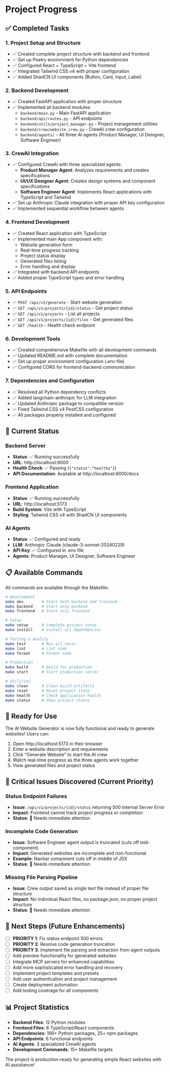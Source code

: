 # Project Progress

## ✅ Completed Tasks

### 1. Project Setup and Structure

- ✅ Created complete project structure with backend and frontend
- ✅ Set up Poetry environment for Python dependencies
- ✅ Configured React + TypeScript + Vite frontend
- ✅ Integrated Tailwind CSS v4 with proper configuration
- ✅ Added ShadCN UI components (Button, Card, Input, Label)

### 2. Backend Development

- ✅ Created FastAPI application with proper structure
- ✅ Implemented all backend modules:
  - `backend/main.py` - Main FastAPI application
  - `backend/api/routes.py` - API endpoints
  - `backend/utils/project_manager.py` - Project management utilities
  - `backend/crew/website_crew.py` - CrewAI crew configuration
  - `backend/agents/` - All three AI agents (Product Manager, UI Designer, Software Engineer)

### 3. CrewAI Integration

- ✅ Configured CrewAI with three specialized agents:
  - **Product Manager Agent**: Analyzes requirements and creates specifications
  - **UI/UX Designer Agent**: Creates design systems and component specifications
  - **Software Engineer Agent**: Implements React applications with TypeScript and Tailwind
- ✅ Set up Anthropic Claude integration with proper API key configuration
- ✅ Implemented sequential workflow between agents

### 4. Frontend Development

- ✅ Created React application with TypeScript
- ✅ Implemented main App component with:
  - Website generation form
  - Real-time progress tracking
  - Project status display
  - Generated files listing
  - Error handling and display
- ✅ Integrated with backend API endpoints
- ✅ Added proper TypeScript types and error handling

### 5. API Endpoints

- ✅ `POST /api/v1/generate` - Start website generation
- ✅ `GET /api/v1/projects/{id}/status` - Get project status
- ✅ `GET /api/v1/projects` - List all projects
- ✅ `GET /api/v1/projects/{id}/files` - Get generated files
- ✅ `GET /health` - Health check endpoint

### 6. Development Tools

- ✅ Created comprehensive Makefile with all development commands
- ✅ Updated README.md with complete documentation
- ✅ Set up proper environment configuration (.env file)
- ✅ Configured CORS for frontend-backend communication

### 7. Dependencies and Configuration

- ✅ Resolved all Python dependency conflicts
- ✅ Added langchain-anthropic for LLM integration
- ✅ Updated Anthropic package to compatible version
- ✅ Fixed Tailwind CSS v4 PostCSS configuration
- ✅ All packages properly installed and configured

## 🚀 Current Status

### Backend Server

- **Status**: ✅ Running successfully
- **URL**: http://localhost:8000
- **Health Check**: ✅ Passing (`{"status":"healthy"}`)
- **API Documentation**: Available at http://localhost:8000/docs

### Frontend Application

- **Status**: ✅ Running successfully
- **URL**: http://localhost:5173
- **Build System**: Vite with TypeScript
- **Styling**: Tailwind CSS v4 with ShadCN UI components

### AI Agents

- **Status**: ✅ Configured and ready
- **LLM**: Anthropic Claude (claude-3-sonnet-20240229)
- **API Key**: ✅ Configured in .env file
- **Agents**: Product Manager, UI Designer, Software Engineer

## 📋 Available Commands

All commands are available through the Makefile:

```bash
# Development
make dev        # Start both backend and frontend
make backend    # Start only backend
make frontend   # Start only frontend

# Setup
make setup      # Complete project setup
make install    # Install all dependencies

# Testing & Quality
make test       # Run all tests
make lint       # Lint code
make format     # Format code

# Production
make build      # Build for production
make start      # Start production server

# Utilities
make clean      # Clean build artifacts
make reset      # Reset project state
make health     # Check application health
make status     # Show project status
```

## 🎯 Ready for Use

The AI Website Generator is now fully functional and ready to generate websites! Users can:

1. Open http://localhost:5173 in their browser
2. Enter a website description and requirements
3. Click "Generate Website" to start the AI crew
4. Watch real-time progress as the three agents work together
5. View generated files and project status

## 🔧 Critical Issues Discovered (Current Priority)

### Status Endpoint Failures

- **Issue**: `/api/v1/projects/{id}/status` returning 500 Internal Server Error
- **Impact**: Frontend cannot track project progress or completion
- **Status**: 🔴 Needs immediate attention

### Incomplete Code Generation

- **Issue**: Software Engineer agent output is truncated (cuts off mid-component)
- **Impact**: Generated websites are incomplete and non-functional
- **Example**: Navbar component cuts off in middle of JSX
- **Status**: 🔴 Needs immediate attention

### Missing File Parsing Pipeline

- **Issue**: Crew output saved as single text file instead of proper file structure
- **Impact**: No individual React files, no package.json, no proper project structure
- **Status**: 🔴 Needs immediate attention

## 🔄 Next Steps (Future Enhancements)

- [ ] **PRIORITY 1**: Fix status endpoint 500 errors
- [ ] **PRIORITY 2**: Resolve code generation truncation
- [ ] **PRIORITY 3**: Implement file parsing and extraction from agent outputs
- [ ] Add preview functionality for generated websites
- [ ] Integrate MCP servers for enhanced capabilities
- [ ] Add more sophisticated error handling and recovery
- [ ] Implement project templates and presets
- [ ] Add user authentication and project management
- [ ] Create deployment automation
- [ ] Add testing coverage for all components

## 📊 Project Statistics

- **Backend Files**: 12 Python modules
- **Frontend Files**: 8 TypeScript/React components
- **Dependencies**: 166+ Python packages, 25+ npm packages
- **API Endpoints**: 6 functional endpoints
- **AI Agents**: 3 specialized CrewAI agents
- **Development Commands**: 15+ Makefile targets

The project is production-ready for generating simple React websites with AI assistance!
